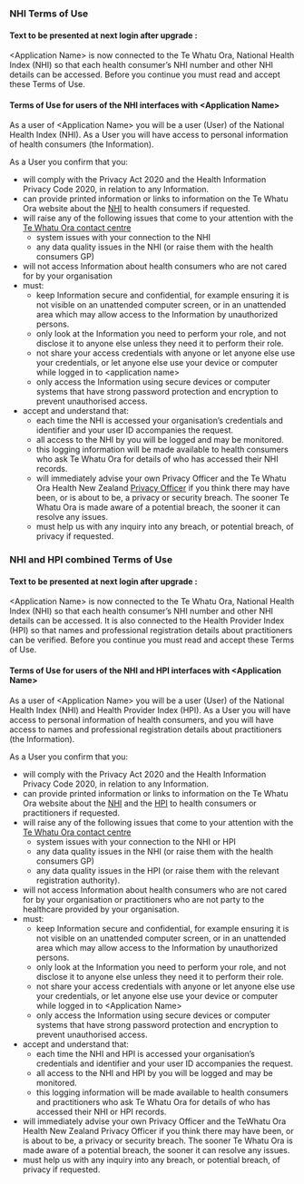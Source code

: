 

### NHI Terms of Use

#### Text to be presented at next login after upgrade :
\<Application Name> is now connected to the Te Whatu Ora, National Health Index (NHI) so that each health consumer’s NHI number and other NHI details can be accessed. Before you continue you must read and accept these Terms of Use.

#### Terms of Use for users of the NHI interfaces with \<Application Name>

As a user of \<Application Name> you will be a user (User) of the National Health Index (NHI). As a User you will have access to personal information of health consumers (the Information). 

As a User you confirm that you:
* will comply with the Privacy Act 2020 and the Health Information Privacy Code 2020, in relation to any Information.
* can provide printed information or links to information on the Te Whatu Ora website about the [NHI](https://www.health.govt.nz/our-work/health-identity/national-health-index) to health consumers if requested.
* will raise any of the following issues that come to your attention with the [Te Whatu Ora contact centre](https://www.health.govt.nz/about-ministry/contact-us)
  * system issues with your connection to the NHI 
  * any data quality issues in the NHI (or raise them with the health consumers GP)
* will not access Information about health consumers who are not cared for by your organisation
* must:
  * keep Information secure and confidential, for example ensuring it is not visible on an unattended computer screen, or in an unattended area which may allow access to the Information by unauthorized persons.
  * only look at the Information you need to perform your role, and not disclose it to anyone else unless they need it to perform their role.
  * not share your access credentials with anyone or let anyone else use your credentials, or let anyone else use your device or computer while logged in to \<application name>
  * only access the Information using secure devices or computer systems that have strong password protection and encryption to prevent unauthorised access.
* accept and understand that:
  * each time the NHI is accessed your organisation’s credentials and identifier and your user ID accompanies the request.
  * all access to the NHI by you will be logged and may be monitored. 
  * this logging information will be made available to health consumers who ask Te Whatu Ora for details of who has accessed their NHI records.
  * will immediately advise your own Privacy Officer and the Te Whatu Ora Health New Zealand [Privacy Officer](hnzprivacy@health.govt.nz) if you think there may have been, or is about to be, a privacy or security breach. The sooner Te Whatu Ora is made aware of a potential breach, the sooner it can resolve any issues.
  * must help us with any inquiry into any breach, or potential breach, of privacy if requested.


### NHI and HPI combined Terms of Use

#### Text to be presented at next login after upgrade :
\<Application Name> is now connected to the Te Whatu Ora, National Health Index (NHI) so that each health consumer’s NHI number and other NHI details can be accessed. It is also connected to the Health Provider Index (HPI) so that names and professional registration details about practitioners can be verified.  Before you continue you must read and accept these Terms of Use.

#### Terms of Use for users of the NHI and HPI interfaces with \<Application Name>

As a user of \<Application Name> you will be a user (User) of the National Health Index (NHI) and Health Provider Index (HPI). As a User you will have access to personal information of health consumers, and you will have access to names and professional registration details about practitioners (the Information). 

As a User you confirm that you:
* will comply with the Privacy Act 2020 and the Health Information Privacy Code 2020, in relation to any Information.
* can provide printed information or links to information on the Te Whatu Ora website about the [NHI](https://www.health.govt.nz/our-work/health-identity/national-health-index) and the [HPI](https://www.health.govt.nz/our-work/health-identity/health-provider-index) to health consumers or practitioners if requested.
* will raise any of the following issues that come to your attention with the [Te Whatu Ora contact centre](https://www.health.govt.nz/about-ministry/contact-us)
  * system issues with your connection to the NHI or HPI 
  * any data quality issues in the NHI (or raise them with the health consumers GP) 
  * any data quality issues in the HPI (or raise them with the relevant registration authority).
* will not access Information about health consumers who are not cared for by your organisation or practitioners who are not party to the healthcare provided by your organisation.
* must:
  * keep Information secure and confidential, for example ensuring it is not visible on an unattended computer screen, or in an unattended area which may allow access to the Information by unauthorized persons.
  * only look at the Information you need to perform your role, and not disclose it to anyone else unless they need it to perform their role.
  * not share your access credentials with anyone or let anyone else use your credentials, or let anyone else use your device or computer while logged in to \<Application Name>
  * only access the Information using secure devices or computer systems that have strong password protection and encryption to prevent unauthorised access.
* accept and understand that:	
  * each time the NHI and HPI is accessed your organisation’s credentials and identifier and your user ID accompanies the request.
  * all access to the NHI and HPI by you will be logged and may be monitored. 
  * this logging information will be made available to health consumers and practitioners who ask Te Whatu Ora for details of who has accessed their NHI or HPI records.
* will immediately advise your own Privacy Officer and the TeWhatu Ora Health New Zealand Privacy Officer if you think there may have been, or is about to be, a privacy or security breach. The sooner Te Whatu Ora is made aware of a potential breach, the sooner it can resolve any issues.
* must help us with any inquiry into any breach, or potential breach, of privacy if requested.
